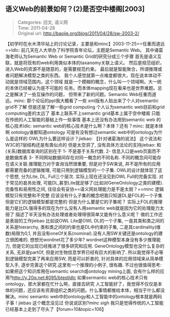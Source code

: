 语义Web的前景如何？(2)是否空中楼阁[2003]
---
    
> Categories: 旧文, 语义网  
> Time: 2011-04-28  
> Original url: <http://baojie.org/blog/2011/04/28/sw-2003-2/>
    
【初学时在水木清华站上的讨论记录，主要是和minc】2003-11-25==任重而道远==ldlc: 前几天在人大举办了科学院青年论坛，主题是Semantic Web。 其中诸葛海老师认为Semantic Web or Semantic Grid的研究分成三个步骤 首先是语义互联，就是将现有的web利用类似本体的taxanomy关联上语义。 然后是规范组织，进入Web的资源不是随意的，是需要规范约束。 最后就是智能聚合，所谓推理或者问题解决模型之类的东西。 我个人感觉就第一点难度都很大，现在说本体动不动就是领域范围内。这个领域 就是一个模糊的概念，什么叫一个领域啊。大一统的本体已经被认为是不可能的 任务。而本体mapping现在看来也是世界难题。总之是解决了一些互操作的问题， 但带来了新的问题。Semantic Web任重而道远。minc: 那个论坛的ppt我大概看了一些 xml版有人贴出来了个人对semantic grid不了解 但是还是了解一些grid computing 个人认为semantic web目前和grid computing差的太远了 基本上联系不上semantic grid基本上属于空中楼阁 只能在传统的人工智能的基础上作一些事情 基本上还没有办法用到semantic web 的核心技术ldlc: semantic web的核心技术是什么啊？本体？还有？minc: 就是本体啊 ontology谁都知道ontology 可是有没有想过semantic web中的ontology为什么是这样的 OWL为什么要这样设计？jiebao: 【针对诸葛海的说法】 这个说法和W3C的7层结构还是有类似点的 但是太空洞了, 没有具体方法论的支持jiebao: 和(关系)数据库查询的区别在于 1- 不是基于关系代数. 2- 信息入口是web页面而不是数据库表 3- 不同网站数据间存在对同一概念的不同名称. 不同的概念间可能存在语义关联.推理能力对于查询当然很重要, 但是对于SW来说, 并不是所有的应用都需要完备的逻辑推理, 可能只用到逻辑模型的一个子集. OWL的设计就体现了这个思想, 分为Lite, DL, Full三个层次. 实际上现在还没见到OWL Full的完备实现. 对于常见的曷务处理, 可能DL,甚至Lite就足够了(比如对GeneOntology之类的建模).     完备性和易用性之间, 往往会有妥协==语义网处理能力是不是太弱？==minc 逻辑模型只有完整和不完整 应该没有什么子集的概念吧我只知道DL是FOL的一个子集 但是它们的逻辑模型都是完整的 但是为什么要是它的子集呢？ 实际上FOL的推理能力是比DL强得多的现在为什么没有人用semantic web就是因为它的处理能力太弱了 描述了半天没有办法处理或者处理得很简单又能有什么意义呢？ 做的工作还是表层的工作jiebao 比如说OWL Lite是OWL DL的一个子集, 一是其类和类之间的关系是hierarchy, 类和类之间的约束也是DL中约束的子集, 二是其cardinality(维数)局限为0,1, 并且没有oneOf关系(nominal).没有人用SW关键还是ontology的建立很困难的. 想想光wordnet花了多少年? wordnet这种模型本身没有多少推理能力, 但是它的出现已经推进了很多研究和应用. GeneOntology模型也没什么复杂的关系, 无非是partOf, 但是对生物信息学界已经有巨大的影响了. 所以我觉得不必等到逻辑模型完美了再来应用SW, 而是可以折衷的, 针对具体的应用领域来从简单模型入手, 逐步完善这个研究.这里有一个推理的小例子, 很有趣. 不过也很值得思考: 如果把这个知识库用在semantic search或ontology mining上面, 会有什么样的应用?http://y.20q.net:8095/btestldlc 如果sermantic web的核心技术只有ontology，那大家都在忙什么啊，直接去研究 人工智能好了，我觉得不仅仅是本体的问题，还应该有资源组织之类的问题。什么事情都推给本体，相当于什么都没解决。minc semantic web中的ontology和人工智能中的ontology根本就是两码子事！jiebao 这个概念没见过 你说说区别?minc sigh 我只是觉得传统的人工智能已经基本上走到了尽头了【forum=10&topic=106】     
    